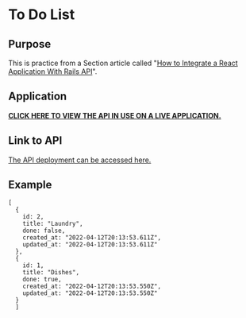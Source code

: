 # To Do List

## Purpose

This is practice from a Section article called "[How to Integrate a React Application With Rails API](https://www.section.io/engineering-education/how-to-integrate-a-react-application-with-rails-api/)".

## Application

**[CLICK HERE TO VIEW THE API IN USE ON A LIVE APPLICATION.](https://td-list.surge.sh/)**

## Link to API

[The API deployment can be accessed here.](https://tdlist-api.herokuapp.com/api/version1/tdlists)

## Example

```
[
  {
    id: 2,
    title: "Laundry",
    done: false,
    created_at: "2022-04-12T20:13:53.611Z",
    updated_at: "2022-04-12T20:13:53.611Z"
  },
  {
    id: 1,
    title: "Dishes",
    done: true,
    created_at: "2022-04-12T20:13:53.550Z",
    updated_at: "2022-04-12T20:13:53.550Z"
  }
  ]
```
